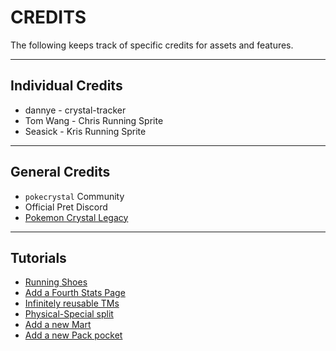 # CREDITS

The following keeps track of specific credits for assets and features. 

---

## Individual Credits
- dannye - crystal-tracker
- Tom Wang - Chris Running Sprite
- Seasick - Kris Running Sprite

---

## General Credits

- `pokecrystal` Community
- Official Pret Discord
- [Pokemon Crystal Legacy](https://github.com/cRz-Shadows/Pokemon_Crystal_Legacy)

---

## Tutorials
- [Running Shoes](https://github.com/pret/pokecrystal/wiki/Running-Shoes)
- [Add a Fourth Stats Page](https://github.com/pret/pokecrystal/wiki/Add-a-fourth-stats-page)
- [Infinitely reusable TMs](https://github.com/pret/pokecrystal/wiki/Infinitely-reusable-TMs)
- [Physical-Special split](https://github.com/pret/pokecrystal/wiki/Physical-Special-split)
- [Add a new Mart](https://github.com/pret/pokecrystal/wiki/Add-a-new-Mart)
- [Add a new Pack pocket](https://github.com/pret/pokecrystal/wiki/Add-a-new-Pack-pocket)
